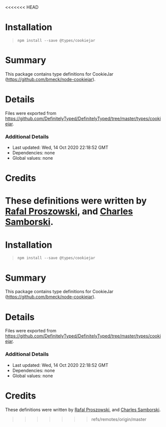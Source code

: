 <<<<<<< HEAD
# Installation
> `npm install --save @types/cookiejar`

# Summary
This package contains type definitions for CookieJar (https://github.com/bmeck/node-cookiejar).

# Details
Files were exported from https://github.com/DefinitelyTyped/DefinitelyTyped/tree/master/types/cookiejar.

### Additional Details
 * Last updated: Wed, 14 Oct 2020 22:18:52 GMT
 * Dependencies: none
 * Global values: none

# Credits
These definitions were written by [Rafal Proszowski](https://github.com/paroxp), and [Charles Samborski](https://github.com/demurgos).
=======
# Installation
> `npm install --save @types/cookiejar`

# Summary
This package contains type definitions for CookieJar (https://github.com/bmeck/node-cookiejar).

# Details
Files were exported from https://github.com/DefinitelyTyped/DefinitelyTyped/tree/master/types/cookiejar.

### Additional Details
 * Last updated: Wed, 14 Oct 2020 22:18:52 GMT
 * Dependencies: none
 * Global values: none

# Credits
These definitions were written by [Rafal Proszowski](https://github.com/paroxp), and [Charles Samborski](https://github.com/demurgos).
>>>>>>> refs/remotes/origin/master
